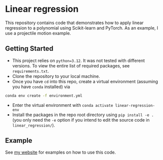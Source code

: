 # Linear regression

[my-website]: https://AJG91.github.io "my-website"

This repository contains code that demonstrates how to apply linear regression to a polynomial using Scikit-learn and PyTorch. As an example, I use a projectile motion example.

## Getting Started

* This project relies on `python=3.12`. It was not tested with different versions.
  To view the entire list of required packages, see `requirements.txt`.
* Clone the repository to your local machine.
* Once you have `cd` into this repo, create a virtual environment (assuming you have `conda` installed) via
```bash
conda env create -f environment.yml
```
* Enter the virtual environment with `conda activate linear-regression-env`
* Install the packages in the repo root directory using `pip install -e .`
  (you only need the `-e` option if you intend to edit the source code in `linear_regression/`).


## Example

See [my website][my-website] for examples on how to use this code.
